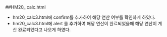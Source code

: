 ##HM20_ calc.html
- hm20_calc3.html에 confirm를 추가하여 해당 연산 여부를 확인하게 하였다.
- hm20_calc3.html에 alert 를 추가하여 해당 연산이 완료되었을때 해당 연산이 계산 완료되었다고 나오게 하였다.
